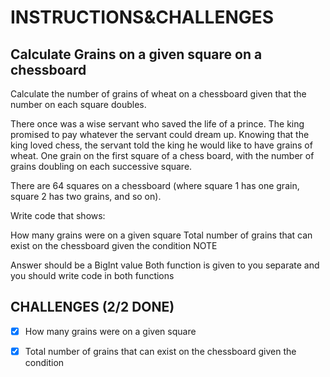 # INSTRUCTIONS&CHALLENGES

## Calculate Grains on a given square on a chessboard

Calculate the number of grains of wheat on a chessboard given that the number on each square doubles.

There once was a wise servant who saved the life of a prince. The king promised to pay whatever the servant could dream up. Knowing that the king loved chess, the servant told the king he would like to have grains of wheat. One grain on the first square of a chess board, with the number of grains doubling on each successive square.

There are 64 squares on a chessboard (where square 1 has one grain, square 2 has two grains, and so on).

Write code that shows:

How many grains were on a given square
Total number of grains that can exist on the chessboard given the condition
NOTE

Answer should be a BigInt value
Both function is given to you separate and you should write code in both functions

## CHALLENGES (2/2 DONE)

- [x] How many grains were on a given square

- [x] Total number of grains that can exist on the chessboard given the condition
